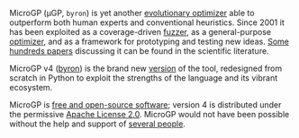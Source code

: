 MicroGP (µGP, `byron`) is yet another [evolutionary optimizer](https://squillero.github.io/byron/evolution.html) able to outperform both human experts and conventional heuristics. Since 2001 it has been exploited as a coverage-driven [fuzzer](https://en.wikipedia.org/wiki/Fuzzing), as a general-purpose [optimizer](https://en.wikipedia.org/wiki/Engineering_optimization), and as a framework for prototyping and testing new ideas. [Some hundreds papers](https://scholar.google.com/scholar?q=%28+MicroGP+OR+%C2%B5GP+OR+byron3+OR+byron2+%29+AND+%28+Squillero+OR+Tonda+OR+Sanchez+OR+Schillaci+%29) discussing it can be found in the scientific literature. 

MicroGP v4 ([byron](https://github.com/squillero/byron)) is the brand new [version](https://squillero.github.io/byron/history.html) of the tool, redesigned from scratch in Python to exploit the strengths of the language and its vibrant ecosystem.

MicroGP is [free and open-source software](https://en.wikipedia.org/wiki/Free_and_open-source_software); version 4 is distributed under the permissive [Apache License 2.0](https://www.tldrlegal.com/l/apache2). MicroGP would not have been possible without the help and support of [several people](https://squillero.github.io/byron/contributors.html).
